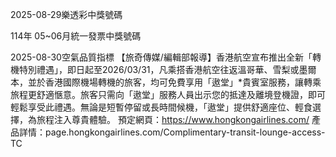 
2025-08-29樂透彩中獎號碼

                                
114年 05~06月統一發票中獎號碼
                             
2025-08-30空氣品質指標
                              【旅奇傳媒/編輯部報導】香港航空宣布推出全新「轉機特別禮遇」，即日起至2026/03/31，凡乘搭香港航空往返溫哥華、雪梨或墨爾本，並於香港國際機場轉機的旅客，均可免費享用「遨堂」*貴賓室服務，讓轉乘旅程更舒適愜意。旅客只需向「遨堂」服務人員出示您的抵達及離境登機證，即可輕鬆享受此禮遇。無論是短暫停留或長時間候機，「遨堂」提供舒適座位、輕食選擇，為旅程注入尊貴體驗。 預定網頁：https://www.hongkongairlines.com/ 產品詳情：page.hongkongairlines.com/Complimentary-transit-lounge-access-TC